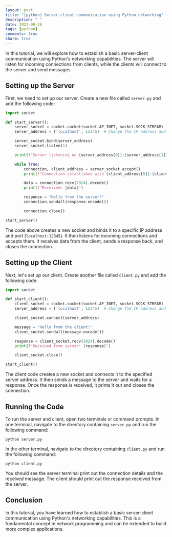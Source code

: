 ```yaml
---
layout: post
title: "[python] Server-client communication using Python networking"
description: " "
date: 2023-09-26
tags: [python]
comments: true
share: true
---
```


In this tutorial, we will explore how to establish a basic server-client communication using Python's networking capabilities. The server will listen for incoming connections from clients, while the clients will connect to the server and send messages.

## Setting up the Server

First, we need to set up our server. Create a new file called `server.py` and add the following code:

```python
import socket

def start_server():
    server_socket = socket.socket(socket.AF_INET, socket.SOCK_STREAM)
    server_address = ('localhost', 12345)  # Change the IP address and port if needed

    server_socket.bind(server_address)
    server_socket.listen(1)

    print(f"Server listening on {server_address[0]}:{server_address[1]}")

    while True:
        connection, client_address = server_socket.accept()
        print(f"Connection established with {client_address[0]}:{client_address[1]}")

        data = connection.recv(1024).decode()
        print(f"Received: {data}")

        response = "Hello from the server!"
        connection.sendall(response.encode())

        connection.close()

start_server()
```

The code above creates a new socket and binds it to a specific IP address and port (`localhost:12345`). It then listens for incoming connections and accepts them. It receives data from the client, sends a response back, and closes the connection.

## Setting up the Client

Next, let's set up our client. Create another file called `client.py` and add the following code:

```python
import socket

def start_client():
    client_socket = socket.socket(socket.AF_INET, socket.SOCK_STREAM)
    server_address = ('localhost', 12345)  # Change the IP address and port if needed

    client_socket.connect(server_address)

    message = "Hello from the client!"
    client_socket.sendall(message.encode())

    response = client_socket.recv(1024).decode()
    print(f"Received from server: {response}")

    client_socket.close()

start_client()
```

The client code creates a new socket and connects it to the specified server address. It then sends a message to the server and waits for a response. Once the response is received, it prints it out and closes the connection.

## Running the Code

To run the server and client, open two terminals or command prompts. In one terminal, navigate to the directory containing `server.py` and run the following command:

```
python server.py
```

In the other terminal, navigate to the directory containing `client.py` and run the following command:

```
python client.py
```

You should see the server terminal print out the connection details and the received message. The client should print out the response received from the server.

## Conclusion

In this tutorial, you have learned how to establish a basic server-client communication using Python's networking capabilities. This is a fundamental concept in network programming and can be extended to build more complex applications.